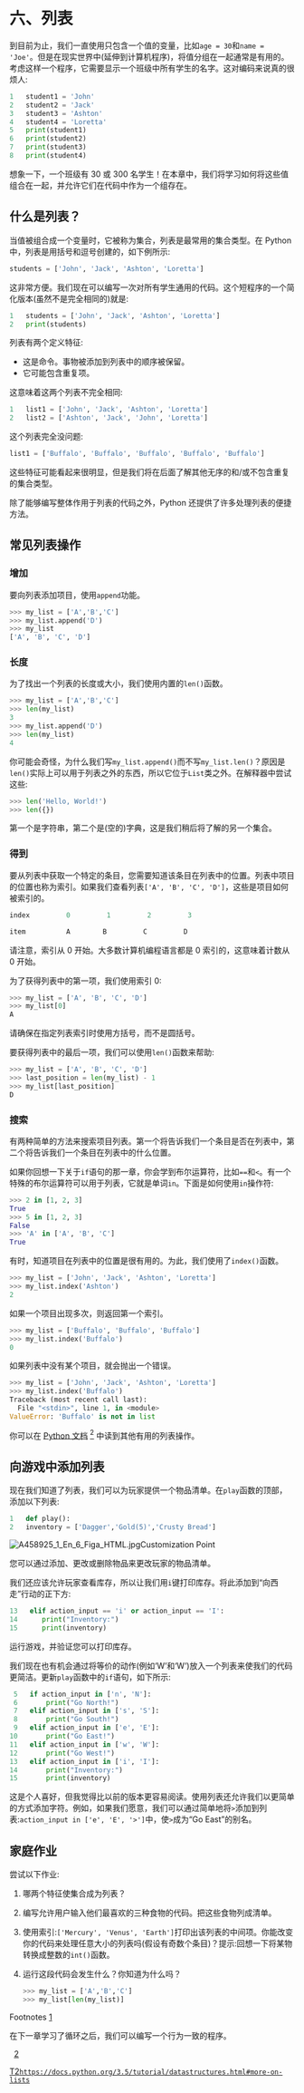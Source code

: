 # 六、列表

到目前为止，我们一直使用只包含一个值的变量，比如`age = 30`和`name = 'Joe'`。但是在现实世界中(延伸到计算机程序)，将值分组在一起通常是有用的。考虑这样一个程序，它需要显示一个班级中所有学生的名字。这对编码来说真的很烦人:

```py
1   student1 = 'John'
2   student2 = 'Jack'
3   student3 = 'Ashton'
4   student4 = 'Loretta'
5   print(student1)
6   print(student2)
7   print(student3)
8   print(student4)

```

想象一下，一个班级有 30 或 300 名学生！在本章中，我们将学习如何将这些值组合在一起，并允许它们在代码中作为一个组存在。

## 什么是列表？

当值被组合成一个变量时，它被称为集合，列表是最常用的集合类型。在 Python 中，列表是用括号和逗号创建的，如下例所示:

```py
students = ['John', 'Jack', 'Ashton', 'Loretta']

```

这非常方便。我们现在可以编写一次对所有学生通用的代码。这个短程序的一个简化版本(虽然不是完全相同的[](#Fn1))就是:

```py
1   students = ['John', 'Jack', 'Ashton', 'Loretta']
2   print(students)

```

列表有两个定义特征:

*   这是命令。事物被添加到列表中的顺序被保留。
*   它可能包含重复项。

这意味着这两个列表不完全相同:

```py
1   list1 = ['John', 'Jack', 'Ashton', 'Loretta']
2   list2 = ['Ashton', 'Jack', 'John', 'Loretta']

```

这个列表完全没问题:

```py
list1 = ['Buffalo', 'Buffalo', 'Buffalo', 'Buffalo', 'Buffalo']

```

这些特征可能看起来很明显，但是我们将在后面了解其他无序的和/或不包含重复的集合类型。

除了能够编写整体作用于列表的代码之外，Python 还提供了许多处理列表的便捷方法。

## 常见列表操作

### 增加

要向列表添加项目，使用`append`功能。

```py
>>> my_list = ['A','B','C']
>>> my_list.append('D')
>>> my_list
['A', 'B', 'C', 'D']

```

### 长度

为了找出一个列表的长度或大小，我们使用内置的`len()`函数。

```py
>>> my_list = ['A','B','C']
>>> len(my_list)
3
>>> my_list.append('D')
>>> len(my_list)
4

```

你可能会奇怪，为什么我们写`my_list.append()`而不写`my_list.len()`？原因是`len()`实际上可以用于列表之外的东西，所以它位于`List`类之外。在解释器中尝试这些:

```py
>>> len('Hello, World!')
>>> len({})

```

第一个是字符串，第二个是(空的)字典，这是我们稍后将了解的另一个集合。

### 得到

要从列表中获取一个特定的条目，您需要知道该条目在列表中的位置。列表中项目的位置也称为索引。如果我们查看列表`['A', 'B', 'C', 'D']`，这些是项目如何被索引的。

```py
index         0         1         2         3

item          A        B         C         D

```

请注意，索引从 0 开始。大多数计算机编程语言都是 0 索引的，这意味着计数从 0 开始。

为了获得列表中的第一项，我们使用索引 0:

```py
>>> my_list = ['A', 'B', 'C', 'D']
>>> my_list[0]
A

```

请确保在指定列表索引时使用方括号，而不是圆括号。

要获得列表中的最后一项，我们可以使用`len()`函数来帮助:

```py
>>> my_list = ['A', 'B', 'C', 'D']
>>> last_position = len(my_list) - 1
>>> my_list[last_position]
D

```

### 搜索

有两种简单的方法来搜索项目列表。第一个将告诉我们一个条目是否在列表中，第二个将告诉我们一个条目在列表中的什么位置。

如果你回想一下关于`if`语句的那一章，你会学到布尔运算符，比如`==`和`<`。有一个特殊的布尔运算符可以用于列表，它就是单词`in`。下面是如何使用`in`操作符:

```py
>>> 2 in [1, 2, 3]
True
>>> 5 in [1, 2, 3]
False
>>> 'A' in ['A', 'B', 'C']
True

```

有时，知道项目在列表中的位置是很有用的。为此，我们使用了`index()`函数。

```py
>>> my_list = ['John', 'Jack', 'Ashton', 'Loretta']
>>> my_list.index('Ashton')
2

```

如果一个项目出现多次，则返回第一个索引。

```py
>>> my_list = ['Buffalo', 'Buffalo', 'Buffalo']
>>> my_list.index('Buffalo')
0

```

如果列表中没有某个项目，就会抛出一个错误。

```py
>>> my_list = ['John', 'Jack', 'Ashton', 'Loretta']
>>> my_list.index('Buffalo')
Traceback (most recent call last):
  File "<stdin>", line 1, in <module>
ValueError: 'Buffalo' is not in list

```

你可以在 [Python 文档](https://docs.python.org/3.5/tutorial/datastructures.html#more-on-lists) [<sup>2</sup>](#Fn2) 中读到其他有用的列表操作。

## 向游戏中添加列表

现在我们知道了列表，我们可以为玩家提供一个物品清单。在`play`函数的顶部，添加以下列表:

```py
1   def play():
2   inventory = ['Dagger','Gold(5)','Crusty Bread']

```

![A458925_1_En_6_Figa_HTML.jpg](img/A458925_1_En_6_Figa_HTML.jpg)Customization Point

您可以通过添加、更改或删除物品来更改玩家的物品清单。

我们还应该允许玩家查看库存，所以让我们用`i`键打印库存。将此添加到“向西走”行动的正下方:

```py
13   elif action_input == 'i' or action_input == 'I':
14      print("Inventory:")
15      print(inventory)

```

运行游戏，并验证您可以打印库存。

我们现在也有机会通过将等价的动作(例如‘W’和‘W’)放入一个列表来使我们的代码更简洁。更新`play`函数中的`if`语句，如下所示:

```py
 5   if action_input in ['n', 'N']:
 6       print("Go North!")
 7   elif action_input in ['s', 'S']:
 8       print("Go South!")
 9   elif action_input in ['e', 'E']:
10       print("Go East!")
11   elif action_input in ['w', 'W']:
12       print("Go West!")
13   elif action_input in ['i', 'I']:
14       print("Inventory:")
15       print(inventory)

```

这是个人喜好，但我觉得比以前的版本更容易阅读。使用列表还允许我们以更简单的方式添加字符。例如，如果我们愿意，我们可以通过简单地将`>`添加到列表:`action_input in ['e', 'E', '>']`中，使`>`成为“Go East”的别名。

## 家庭作业

尝试以下作业:

1.  哪两个特征使集合成为列表？
2.  编写允许用户输入他们最喜欢的三种食物的代码。把这些食物列成清单。
3.  使用索引:`['Mercury', 'Venus', 'Earth']`打印出该列表的中间项。你能改变你的代码来处理任意大小的列表吗(假设有奇数个条目)？提示:回想一下将某物转换成整数的`int()`函数。
4.  运行这段代码会发生什么？你知道为什么吗？

    ```py
    >>> my_list = ['A','B','C']
    >>> my_list[len(my_list)]

    ```

Footnotes [1](#Fn1_source)

在下一章学习了循环之后，我们可以编写一个行为一致的程序。

  [2](#Fn2_source)

[T2`https://docs.python.org/3.5/tutorial/datastructures.html#more-on-lists`](https://docs.python.org/3.5/tutorial/datastructures.html#more-on-lists)